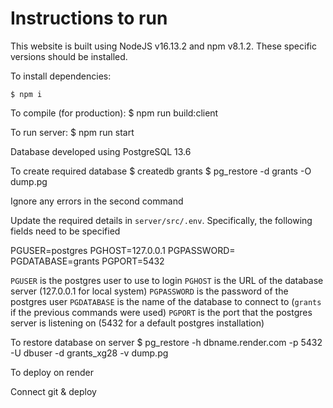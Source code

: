 # Instructions to run

This website is built using NodeJS v16.13.2 and npm v8.1.2. These specific versions should be installed.

To install dependencies:
```
$ npm i
```

To compile (for production):
$ npm run build:client

To run server:
$ npm run start

Database developed using PostgreSQL 13.6

To create required database
$ createdb grants
$ pg_restore -d grants -O dump.pg

Ignore any errors in the second command

Update the required details in `server/src/.env`. Specifically, the following fields need to be specified

PGUSER=postgres
PGHOST=127.0.0.1
PGPASSWORD=
PGDATABASE=grants
PGPORT=5432

`PGUSER` is the postgres user to use to login
`PGHOST` is the URL of the database server (127.0.0.1 for local system)
`PGPASSWORD` is the password of the postgres user
`PGDATABASE` is the name of the database to connect to (`grants` if the previous commands were used)
`PGPORT` is the port that the postgres server is listening on (5432 for a default postgres installation)


To restore database on server
$ pg_restore -h dbname.render.com -p 5432 -U dbuser -d grants_xg28 -v dump.pg

To deploy on render

Connect git & deploy
